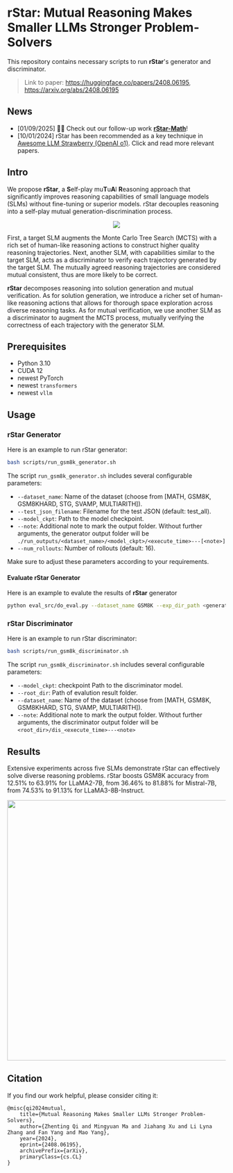 # rStar: Mutual Reasoning Makes Smaller LLMs Stronger Problem-Solvers

This repository contains necessary scripts to run **rStar**'s generator and discriminator.

> Link to paper: https://huggingface.co/papers/2408.06195, https://arxiv.org/abs/2408.06195 

## News
- [01/09/2025] 🚀🚀 Check out our follow-up work [**rStar-Math**](https://arxiv.org/abs/2501.04519)!
- [10/01/2024] rStar has been recommended as a key technique in [Awesome LLM Strawberry (OpenAI o1)](https://github.com/hijkzzz/Awesome-LLM-Strawberry). Click and read more relevant papers.

## Intro 

We propose **rStar**, a **S**elf-play mu**T**u**A**l **R**easoning approach that significantly improves reasoning capabilities of small language models (SLMs) without fine-tuning or superior models. rStar decouples reasoning into a self-play mutual generation-discrimination process.

<p align="center">
  <img src="assets/teaser.png">
</p>

First, a target SLM augments the Monte Carlo Tree Search (MCTS) with a rich set of human-like reasoning actions to construct higher quality reasoning trajectories. Next, another SLM, with capabilities similar to the target SLM, acts as a discriminator to verify each trajectory generated by the target SLM. The mutually agreed reasoning trajectories are considered mutual consistent, thus are more likely to be correct.

**rStar** decomposes reasoning into solution generation and mutual verification. As for solution generation, we introduce a richer set of human-like reasoning actions that allows for thorough space exploration across diverse reasoning tasks. As for mutual verification, we use another SLM as a discriminator to augment the MCTS process, mutually verifying the correctness of each trajectory with the generator SLM.


## Prerequisites

- Python 3.10
- CUDA 12
- newest PyTorch
- newest `transformers`
- newest `vllm`

## Usage

### rStar Generator

Here is an example to run rStar generator:

```bash
bash scripts/run_gsm8k_generator.sh
```

The script `run_gsm8k_generator.sh` includes several configurable parameters:
- `--dataset_name`: Name of the dataset (choose from [MATH, GSM8K, GSM8KHARD, STG, SVAMP, MULTIARITH]).
- `--test_json_filename`: Filename for the test JSON (default: test_all).
- `--model_ckpt`: Path to the model checkpoint.
- `--note`: Additional note to mark the output folder. Without further arguments, the generator output folder will be `./run_outputs/<dataset_name>/<model_ckpt>/<execute_time>---[<note>]`
- `--num_rollouts`: Number of rollouts (default: 16).

Make sure to adjust these parameters according to your requirements.

#### Evaluate rStar Generator

Here is an example to evalute the results of **rStar** generator
```bash
python eval_src/do_eval.py --dataset_name GSM8K --exp_dir_path <generator_output_folder>
```

### rStar Discriminator

Here is an example to run rStar discriminator:

```bash
bash scripts/run_gsm8k_discriminator.sh
```

The script `run_gsm8k_discriminator.sh` includes several configurable parameters:

- `--model_ckpt`: checkpoint Path to the discriminator model.
- `--root_dir`: Path of evalution result folder.
- `--dataset_name`: Name of the dataset (choose from [MATH, GSM8K, GSM8KHARD, STG, SVAMP, MULTIARITH]).
- `--note`: Additional note to mark the output folder. Without further arguments, the discriminator output folder will be `<root_dir>/dis_<execute_time>---<note>`

## Results

Extensive experiments across five SLMs demonstrate rStar can effectively solve diverse reasoning problems. rStar boosts GSM8K accuracy from 12.51% to 63.91% for LLaMA2-7B, from 36.46% to 81.88% for Mistral-7B, from 74.53% to 91.13% for LLaMA3-8B-Instruct.

<p align="center">
  <img src="assets/result.png" width="600px">
</p>


## Citation

If you find our work helpful, please consider citing it:
```
@misc{qi2024mutual,
    title={Mutual Reasoning Makes Smaller LLMs Stronger Problem-Solvers},
    author={Zhenting Qi and Mingyuan Ma and Jiahang Xu and Li Lyna Zhang and Fan Yang and Mao Yang},
    year={2024},
    eprint={2408.06195},
    archivePrefix={arXiv},
    primaryClass={cs.CL}
}
```
